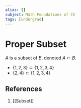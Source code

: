 ```yaml
---
alias: []
subject: Math Foundations of CS
tags: [undergrad]
---
```

# Proper Subset


$A$ is a subset of $B$, denoted $A \subset B$.

- $\{1,2,3\} \subset \{1,2,3,4\}$
- $\{2,4\} \subset \{1,2,3,4\}$

## References
1. [[Subset]]